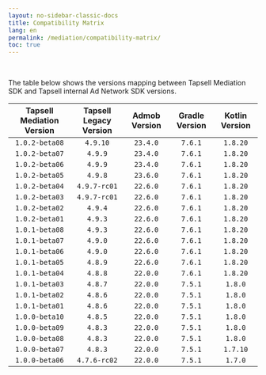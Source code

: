 ```yaml
---
layout: no-sidebar-classic-docs
title: Compatibility Matrix
lang: en
permalink: /mediation/compatibility-matrix/
toc: true
---
```


<br/>

The table below shows the versions mapping between Tapsell Mediation SDK and Tapsell internal Ad Network SDK versions.

| Tapsell Mediation Version | Tapsell Legacy Version | Admob Version | Gradle Version | Kotlin Version |
|:-------------------------:|:----------------------:|:-------------:|:--------------:|:--------------:|
|      `1.0.2-beta08`       |        `4.9.10`        |   `23.4.0`    |    `7.6.1`     |    `1.8.20`    |
|      `1.0.2-beta07`       |        `4.9.9`         |   `23.4.0`    |    `7.6.1`     |    `1.8.20`    |
|      `1.0.2-beta06`       |        `4.9.9`         |   `23.4.0`    |    `7.6.1`     |    `1.8.20`    |
|      `1.0.2-beta05`       |        `4.9.8`         |   `23.6.0`    |    `7.6.1`     |    `1.8.20`    |
|      `1.0.2-beta04`       |      `4.9.7-rc01`      |   `22.6.0`    |    `7.6.1`     |    `1.8.20`    |
|      `1.0.2-beta03`       |      `4.9.7-rc01`      |   `22.6.0`    |    `7.6.1`     |    `1.8.20`    |
|      `1.0.2-beta02`       |        `4.9.4`         |   `22.6.0`    |    `7.6.1`     |    `1.8.20`    |
|      `1.0.2-beta01`       |        `4.9.3`         |   `22.6.0`    |    `7.6.1`     |    `1.8.20`    |
|      `1.0.1-beta08`       |        `4.9.3`         |   `22.6.0`    |    `7.6.1`     |    `1.8.20`    |
|      `1.0.1-beta07`       |        `4.9.0`         |   `22.6.0`    |    `7.6.1`     |    `1.8.20`    |
|      `1.0.1-beta06`       |        `4.9.0`         |   `22.6.0`    |    `7.6.1`     |    `1.8.20`    |
|      `1.0.1-beta05`       |        `4.8.9`         |   `22.6.0`    |    `7.6.1`     |    `1.8.20`    |
|      `1.0.1-beta04`       |        `4.8.8`         |   `22.0.0`    |    `7.6.1`     |    `1.8.20`    |
|      `1.0.1-beta03`       |        `4.8.7`         |   `22.0.0`    |    `7.5.1`     |    `1.8.0`     |
|      `1.0.1-beta02`       |        `4.8.6`         |   `22.0.0`    |    `7.5.1`     |    `1.8.0`     |
|      `1.0.1-beta01`       |        `4.8.6`         |   `22.0.0`    |    `7.5.1`     |    `1.8.0`     |
|      `1.0.0-beta10`       |        `4.8.5`         |   `22.0.0`    |    `7.5.1`     |    `1.8.0`     |
|      `1.0.0-beta09`       |        `4.8.3`         |   `22.0.0`    |    `7.5.1`     |    `1.8.0`     |
|      `1.0.0-beta08`       |        `4.8.3`         |   `22.0.0`    |    `7.5.1`     |    `1.8.0`     |
|      `1.0.0-beta07`       |        `4.8.3`         |   `22.0.0`    |    `7.5.1`     |    `1.7.10`    |
|      `1.0.0-beta06`       |      `4.7.6-rc02`      |   `22.0.0`    |    `7.5.1`     |    `1.7.0`     |

